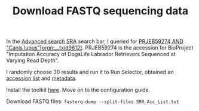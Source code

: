 <header>

# Download FASTQ sequencing data

</header>

In the [Advanced search SRA](https://www.ncbi.nlm.nih.gov/sra/docs/srasearch) search bar, I queried for [PRJEB59274 AND "Canis lupus"[orgn:__txid9612]](https://www.ncbi.nlm.nih.gov/sra/?term=PRJEB59274+AND+%22Canis+lupus%22%5Borgn%3A__txid9612%5D). PRJEB59274 is the accession for BioProject "Imputation Accuracy of DogsLife Labrador Retrievers Sequenced at Varying Read Depth".

I randomly choose 30 results and run it to Run Selector, obtained an [accession list](SRR_Acc_List.txt) and [metadata](SraRunTable.csv).

Install the toolkit [here](https://github.com/ncbi/sra-tools/wiki/02.-Installing-SRA-Toolkit). Move on to the configuration guide.

Download FASTQ files:
`fasterq-dump --split-files SRR_Acc_List.txt`
